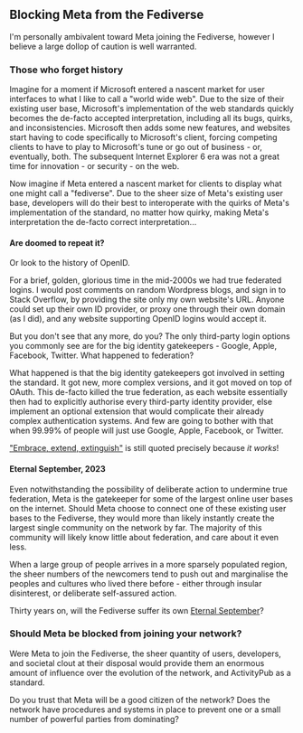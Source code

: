 ## Blocking Meta from the Fediverse

I'm personally ambivalent toward Meta joining the Fediverse, however I believe a large dollop of caution is well warranted.

### Those who forget history

Imagine for a moment if Microsoft entered a nascent market for user interfaces to what I like to call a "world wide web".  Due to the size of their existing user base, Microsoft's implementation of the web standards quickly becomes the de-facto accepted interpretation, including all its bugs, quirks, and inconsistencies.  Microsoft then adds some new features, and websites start having to code specifically to Microsoft's client, forcing competing clients to have to play to Microsoft's tune or go out of business - or, eventually, both.  The subsequent Internet Explorer 6 era was not a great time for innovation - or security - on the web.

Now imagine if Meta entered a nascent market for clients to display what one might call a "fediverse".  Due to the sheer size of Meta's existing user base, developers will do their best to interoperate with the quirks of Meta's implementation of the standard, no matter how quirky, making Meta's interpretation the de-facto correct interpretation...

#### Are doomed to repeat it?

Or look to the history of OpenID.

For a brief, golden, glorious time in the mid-2000s we had true federated logins.  I would post comments on random Wordpress blogs, and sign in to Stack Overflow, by providing the site only my own website's URL.  Anyone could set up their own ID provider, or proxy one through their own domain (as I did), and any website supporting OpenID logins would accept it.

But you don't see that any more, do you?  The only third-party login options you commonly see are for the big identity gatekeepers - Google, Apple, Facebook, Twitter.  What happened to federation?

What happened is that the big identity gatekeepers got involved in setting the standard.  It got new, more complex versions, and it got moved on top of OAuth.  This de-facto killed the true federation, as each website essentially then had to explicitly authorise every third-party identity provider, else implement an optional extension that would complicate their already complex authentication systems.  And few are going to bother with that when 99.99% of people will just use Google, Apple, Facebook, or Twitter.

["Embrace, extend, extinguish"](https://en.wikipedia.org/wiki/Embrace,_extend,_and_extinguish) is still quoted precisely because *it works*!

#### Eternal September, 2023

Even notwithstanding the possibility of deliberate action to undermine true federation, Meta is the gatekeeper for some of the largest online user bases on the internet.  Should Meta choose to connect one of these existing user bases to the Fediverse, they would more than likely instantly create the largest single community on the network by far.  The majority of this community will likely know little about federation, and care about it even less.

When a large group of people arrives in a more sparsely populated region, the sheer numbers of the newcomers tend to push out and marginalise the peoples and cultures who lived there before - either through insular disinterest, or deliberate self-assured action.

Thirty years on, will the Fediverse suffer its own [Eternal September](https://en.wikipedia.org/wiki/Eternal_September)?

### Should Meta be blocked from joining your network?

Were Meta to join the Fediverse, the sheer quantity of users, developers, and societal clout at their disposal would provide them an enormous amount of influence over the evolution of the network, and ActivityPub as a standard.

Do you trust that Meta will be a good citizen of the network?  Does the network have procedures and systems in place to prevent one or a small number of powerful parties from dominating?
